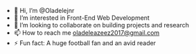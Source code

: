 - 👋 Hi, I’m @Oladelejnr
- 👀 I’m interested in Front-End Web Development
- 💞️ I’m looking to collaborate on building projects and research 
- 📫 How to reach me oladeleazeez2017@gmail.com
- ⚡ Fun fact: A huge football fan and an avid reader

<!---
Oladelejnr/Oladelejnr is a ✨ special ✨ repository because its `README.md` (this file) appears on your GitHub profile.
You can click the Preview link to take a look at your changes.
--->
